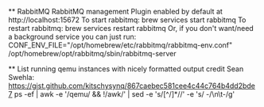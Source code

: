 ** RabbitMQ
RabbitMQ management Plugin enabled by default at http://localhost:15672
To start rabbitmq:
  brew services start rabbitmq
To restart rabbitmq:
  brew services restart rabbitmq
Or, if you don't want/need a background service you can just run:
  CONF_ENV_FILE="/opt/homebrew/etc/rabbitmq/rabbitmq-env.conf" /opt/homebrew/opt/rabbitmq/sbin/rabbitmq-server

** List running qemu instances with nicely formatted output
credit Sean Swehla: https://gist.github.com/kitschysynq/867caebec581cee4c44c764b4dd2bde7
ps -ef | awk -e '/qemu/ && !/awk/' | sed -e 's/[^/]*//' -e 's/ -/\n\t-/g'


